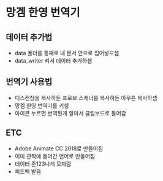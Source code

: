 # 망겜 한영 번역기  

## 데이터 추가법  

* data 폴더를 통째로 내 문서 안으로 집어넣으셈  
* data_writer 켜서 데이터 추가하셈  

## 번역기 사용법  

* 디스캔창을 복사하든 프로브 스캐너를 복사하든 아무튼 복사하셈  
* 망겜 한영 번역기를 키셈  
* 아이콘 누르면 번역된게 알아서 클립보드로 들어감  

## ETC  

* Adobe Animate CC 2018로 만들어짐
* 이미 관짝에 들어간 언어로 만들어짐  
* 데이터 존123나게 모자람
* 피드백 받음
